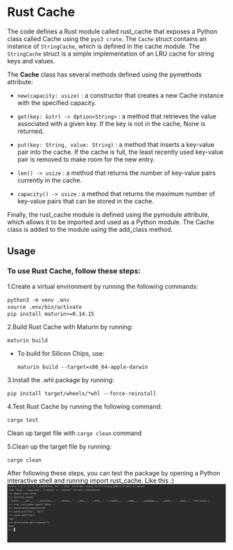 # Rust Cache


The code defines a Rust module called rust_cache that exposes a Python class called Cache using the `pyo3 crate`.
The `Cache` struct contains an instance of `StringCache`, which is defined in the cache module. The `StringCache` struct is a simple implementation of an LRU cache for string keys and values.



The **Cache** class has several methods defined using the pymethods attribute:


- ``new(capacity: usize)`` : a constructor that creates a new Cache instance with the specified capacity.

- ``get(key: &str) -> Option<String>`` : a method that retrieves the value associated with a given key. If the key is not in the cache, None is returned.

- ``put(key: String, value: String)`` : a method that inserts a key-value pair into the cache. If the cache is full, the least recently used key-value pair is removed to make room for the new entry.

- ``len() -> usize`` : a method that returns the number of key-value pairs currently in the cache.

- ``capacity() -> usize`` : a method that returns the maximum number of key-value pairs that can be stored in the cache.

Finally, the rust_cache module is defined using the pymodule attribute, which allows it to be imported and used as a Python module. The Cache class is added to the module using the add_class method.


## Usage


### To use Rust Cache, follow these steps:

1.Create a virtual environment by running the following commands:
  ```shell
  python3 -m venv .env
  source .env/bin/activate
  pip install maturin>=0.14.15
  ```

2.Build Rust Cache with Maturin by running:
  ```shell
  maturin build
  ```

  - To build for Silicon Chips, use:
    ```shell
    maturin build --target=x86_64-apple-darwin
    ```

3.Install the .whl package by running:
  ```shell
  pip install target/wheels/*whl --force-reinstall
  ```


4.Test Rust Cache by running the following command:
  ```shell
  cargo test
  ```

Clean up target file with ``cargo clean`` command

5.Clean up the target file by running:
  ```shell
  cargo clean
  ```


After following these steps, you can test the package by opening a Python interactive shell and running import rust_cache.
Like this :) 
![img.png](img.png)